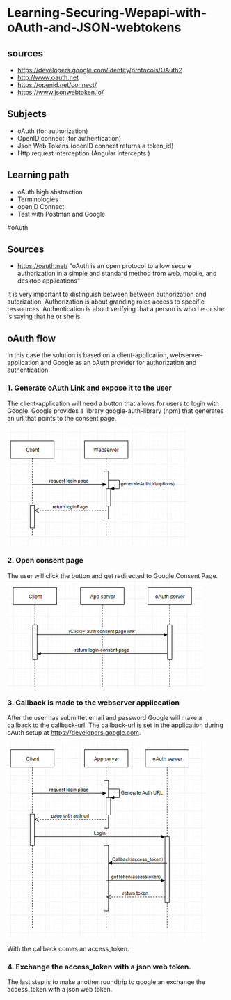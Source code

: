 # Learning-Securing-Wepapi-with-oAuth-and-JSON-webtokens

## sources
- https://developers.google.com/identity/protocols/OAuth2
- http://www.oauth.net
- https://openid.net/connect/
- https://www.jsonwebtoken.io/

## Subjects

- oAuth (for authorization)
- OpenID connect (for authentication)
- Json Web Tokens (openID connect returns a token_id)   
- Http request interception (Angular intercepts )

## Learning path

- oAuth high abstraction
- Terminologies
- openID Connect
- Test with Postman and Google

#oAuth
## Sources
- https://oauth.net/
"oAuth is an open protocol to allow secure authorization in a simple and standard method from web, mobile, and desktop applications"

It is very important to distinguish between between authorization and autorization. 
Authorization is about granding roles access to specific ressources. Authentication is about verifying that a person is who he or she is saying that he or she is.

## oAuth flow
In this case the solution is based on a client-application, webserver-application and Google as an oAuth provider for authorization and authentication. 
### 1. Generate oAuth Link and expose it to the user
The client-application will need a button that allows for users to login with Google. Google provides a library google-auth-library (npm) that generates an url that points to the consent page.

![alt text](https://raw.githubusercontent.com/knoerregaard/Learning-Securing-Wepapi-with-oAuth-and-JSON-webtokens/master/public/oauthFlow_generate_oAuth_URL.PNG)

### 2. Open consent page
The user will click the button and get redirected to Google Consent Page.
![alt text](https://raw.githubusercontent.com/knoerregaard/Learning-Securing-Wepapi-with-oAuth-and-JSON-webtokens/master/public/oauthFlow_loginConsentPage.PNG)

### 3. Callback is made to the webserver appliccation
After the user has submittet email and password Google will make a callback to the callback-url. The callback-url is set in the application during oAuth setup at https://developers.google.com.

![alt text](https://raw.githubusercontent.com/knoerregaard/Learning-Securing-Wepapi-with-oAuth-and-JSON-webtokens/master/public/oauthFlow.PNG)

With the callback comes an access_token.
### 4. Exchange the access_token with a json web token.
The last step is to make another roundtrip to google an exchange the access_token with a json web token. 